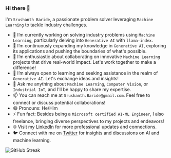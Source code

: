 ### Hi there 👋

I'm `Srushanth Baride`, a passionate problem solver leveraging `Machine Learning` to tackle industry challenges.

- 🔭 I’m currently working on solving industry problems using `Machine Learning`, particularly delving into `Generative AI` with `llama-index`.
- 🌱 I’m continuously expanding my knowledge in `Generative AI`, exploring its applications and pushing the boundaries of what's possible.
- 👯 I’m enthusiastic about collaborating on innovative `Machine Learning` projects that drive real-world impact. Let's work together to make a difference!
- 🤔 I’m always open to learning and seeking assistance in the realm of `Generative AI`. Let's exchange ideas and insights!
- 💬 Ask me anything about `Machine Learning`, `Computer Vision`, or `Industrial IoT`, and I'll be happy to share my expertise.
- 📫 You can reach me at `Srushanth.Baride@gmail.com`. Feel free to connect or discuss potential collaborations!
- 😄 Pronouns: He/Him
- ⚡ Fun fact: Besides being a `Microsoft certified AI-ML Engineer`, I also freelance, bringing diverse perspectives to my projects and endeavors!
- 🌐 Visit my [LinkedIn](https://www.linkedin.com/in/srushanthbaride/) for more professional updates and connections.
- 🐦 Connect with me on [Twitter](https://twitter.com/SrushanthBaride) for insights and discussions on AI and machine learning.

![GitHub Streak](https://github-readme-streak-stats.herokuapp.com?user=Srushanth&theme=transparent)
